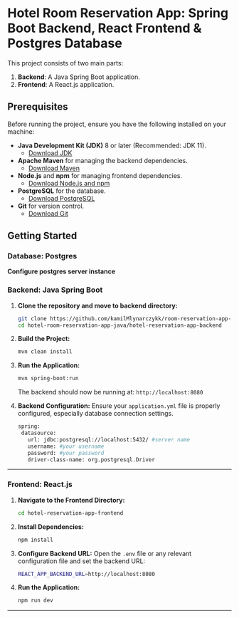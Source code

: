 # Hotel Room Reservation App: Spring Boot Backend, React Frontend & Postgres Database

This project consists of two main parts:
1. **Backend**: A Java Spring Boot application.
2. **Frontend**: A React.js application.

## Prerequisites

Before running the project, ensure you have the following installed on your machine:

- **Java Development Kit (JDK)** 8 or later (Recommended: JDK 11).
  - [Download JDK](https://www.oracle.com/java/technologies/javase-jdk11-downloads.html)
- **Apache Maven** for managing the backend dependencies.
  - [Download Maven](https://maven.apache.org/install.html)
- **Node.js** and **npm** for managing frontend dependencies.
  - [Download Node.js and npm](https://nodejs.org/en/download/)
- **PostgreSQL** for the database.
  - [Download PostgreSQL](https://www.postgresql.org/download/)
- **Git** for version control.
  - [Download Git](https://git-scm.com/downloads)

## Getting Started

### Database: Postgres

**Configure postgres server instance**

### Backend: Java Spring Boot

1. **Clone the repository and move to backend directory:**
    ```bash
    git clone https://github.com/kamilMlynarczykk/room-reservation-app-Springboot-React.git
    cd hotel-room-reservation-app-java/hotel-reservation-app-backend
    ```
    

2. **Build the Project:**
    ```bash
    mvn clean install
    ```

3. **Run the Application:**
    ```bash
    mvn spring-boot:run
    ```

    The backend should now be running at: `http://localhost:8080`

4. **Backend Configuration:**
    Ensure your `application.yml` file is properly configured, especially database connection settings.
   ```bash
   spring:
    datasource:
      url: jdbc:postgresql://localhost:5432/ #server name
      username: #your username
      password: #your password
      driver-class-name: org.postgresql.Driver
   ```

---

### Frontend: React.js

1. **Navigate to the Frontend Directory:**
    ```bash
    cd hotel-reservation-app-frontend
    ```

2. **Install Dependencies:**
    ```bash
    npm install
    ```

3. **Configure Backend URL:**
    Open the `.env` file or any relevant configuration file and set the backend URL:
    ```bash
    REACT_APP_BACKEND_URL=http://localhost:8080
    ```

4. **Run the Application:**
    ```bash
    npm run dev

---

